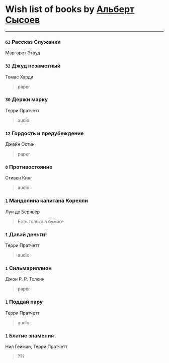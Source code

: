 # Wish list of books by [Альберт Сысоев](http://vk.com/id47446642)
---

### `63` Рассказ Служанки
Маргарет Этвуд

### `32` Джуд незаметный
Томас Харди
> paper

### `30` Держи марку
Терри Пратчетт
> audio

### `12` Гордость и предубеждение
Джейн Остин
> paper

### `8` Противостояние
Стивен Кинг
> audio

### `1` Мандолина капитана Корелли
Луи де Берньер
> Есть только в бумаге

### `1` Давай деньги!
Терри Пратчетт
> audio

### `1` Сильмариллион
Джон Р. Р. Толкин
> paper

### `1` Поддай пару
Терри Пратчетт
> audio

### `1` Благие знамения
Нил Гейман, Терри Пратчетт
> ???

